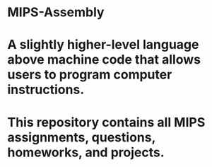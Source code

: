 # MIPS-Assembly
# A slightly higher-level language above machine code that allows users to program computer instructions.
# This repository contains all MIPS assignments, questions, homeworks, and projects.
